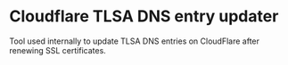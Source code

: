 # Cloudflare TLSA DNS entry updater

Tool used internally to update TLSA DNS entries on CloudFlare after renewing SSL certificates.